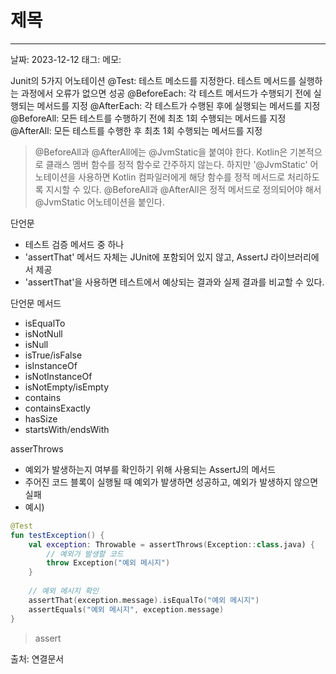 # 제목
---

날짜: 2023-12-12
태그:
메모:

Junit의 5가지 어노테이션
@Test: 테스트 메소드를 지정한다. 테스트 메서드를 실행하는 과정에서 오류가 없으면 성공
@BeforeEach: 각 테스트 메서드가 수행되기 전에 실행되는 메서드를 지정
@AfterEach: 각 테스트가 수행된 후에 실행되는 메서드를 지정
@BeforeAll: 모든 테스트를 수행하기 전에 최초 1회 수행되는 메서드를 지정
@AfterAll: 모든 테스트를 수행한 후 최초 1회 수행되는 메서드를 지정

> @BeforeAll과 @AfterAll에는 @JvmStatic을 붙여야 한다.
> Kotlin은 기본적으로 클래스 멤버 함수를 정적 함수로 간주하지 않는다. 하지만 '@JvmStatic' 어노테이션을 사용하면 Kotlin 컴파일러에게 해당 함수를 정적 메서드로 처리하도록 지시할 수 있다. @BeforeAll과 @AfterAll은 정적 메서드로 정의되어야 해서 @JvmStatic 어노테이션을 붙인다.


단언문
- 테스트 검증 메서드 중 하나
- 'assertThat' 메서드 자체는 JUnit에 포함되어 있지 않고, AssertJ 라이브러리에서 제공
- 'assertThat'을 사용하면 테스트에서 예상되는 결과와 실제 결과를 비교할 수 있다.

단언문 메서드
- isEqualTo
- isNotNull
- isNull
- isTrue/isFalse
- isInstanceOf
- isNotInstanceOf
- isNotEmpty/isEmpty
- contains
- containsExactly
- hasSize
- startsWith/endsWith

asserThrows
- 예외가 발생하는지 여부를 확인하기 위해 사용되는 AssertJ의 메서드
- 주어진 코드 블록이 실행될 때 예외가 발생하면 성공하고, 예외가 발생하지 않으면 실패
- 예시)
```kotlin
@Test  
fun testException() {  
    val exception: Throwable = assertThrows(Exception::class.java) {  
        // 예외가 발생할 코드  
        throw Exception("예외 메시지")  
    }  
  
    // 예외 메시지 확인  
    assertThat(exception.message).isEqualTo("예외 메시지")  
    assertEquals("예외 메시지", exception.message)  
}
```


> assert

출처:
연결문서
